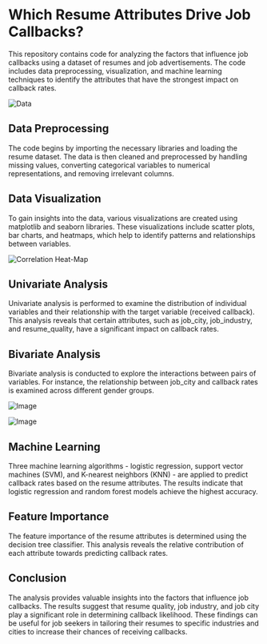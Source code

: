 # Which Resume Attributes Drive Job Callbacks?

This repository contains code for analyzing the factors that influence job callbacks using a dataset of resumes and job advertisements. The code includes data preprocessing, visualization, and machine learning techniques to identify the attributes that have the strongest impact on callback rates.

![Data](https://github.com/shahjahnavi/resume_attributes_job_callbacks/assets/138523298/2636fa3b-609d-45ae-9448-94349acf250a)


## Data Preprocessing

The code begins by importing the necessary libraries and loading the resume dataset. The data is then cleaned and preprocessed by handling missing values, converting categorical variables to numerical representations, and removing irrelevant columns.

## Data Visualization

To gain insights into the data, various visualizations are created using matplotlib and seaborn libraries. These visualizations include scatter plots, bar charts, and heatmaps, which help to identify patterns and relationships between variables.

![Correlation Heat-Map](https://github.com/shahjahnavi/resume_attributes_job_callbacks/assets/138523298/d26cfca8-f8a1-4eaa-9ff6-1bd86eb0acd5)


## Univariate Analysis

Univariate analysis is performed to examine the distribution of individual variables and their relationship with the target variable (received callback). This analysis reveals that certain attributes, such as job_city, job_industry, and resume_quality, have a significant impact on callback rates.

## Bivariate Analysis

Bivariate analysis is conducted to explore the interactions between pairs of variables. For instance, the relationship between job_city and callback rates is examined across different gender groups.

![Image](https://github.com/shahjahnavi/resume_attributes_job_callbacks/assets/138523298/a474e770-7454-4215-9424-94bd5347f3dd)

![Image](https://github.com/shahjahnavi/resume_attributes_job_callbacks/assets/138523298/49eec840-dd3e-421d-934e-6f7905d41149)


## Machine Learning

Three machine learning algorithms - logistic regression, support vector machines (SVM), and K-nearest neighbors (KNN) - are applied to predict callback rates based on the resume attributes. The results indicate that logistic regression and random forest models achieve the highest accuracy.

## Feature Importance

The feature importance of the resume attributes is determined using the decision tree classifier. This analysis reveals the relative contribution of each attribute towards predicting callback rates.

## Conclusion

The analysis provides valuable insights into the factors that influence job callbacks. The results suggest that resume quality, job industry, and job city play a significant role in determining callback likelihood. These findings can be useful for job seekers in tailoring their resumes to specific industries and cities to increase their chances of receiving callbacks.
